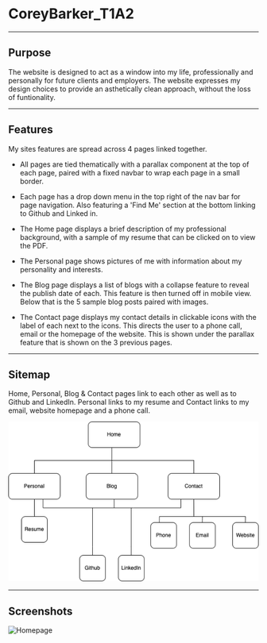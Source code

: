 # CoreyBarker_T1A2
---
## Purpose
The website is designed to act as a window into my life, professionally and personally for future clients and employers. The website expresses my design choices to provide an asthetically clean approach, without the loss of funtionality.

---

## Features

My sites features are spread across 4 pages linked together.

- All pages are tied thematically with a parallax component at the top of each page, paired with a fixed navbar to wrap each page in a small border.
  
- Each page has a drop down menu in the top right of the nav bar for page navigation. Also featuring a 'Find Me' section at the bottom linking to Github and Linked in. 

- The Home page displays a brief description of my professional background, with a sample of my resume that can be clicked on to view the PDF.

- The Personal page shows pictures of me with information about my personality and interests.

- The Blog page displays a list of blogs with a collapse feature  to reveal the publish date of each. This feature is then turned off in mobile view. Below that is the 5 sample blog posts paired with images.

- The Contact page displays my contact details in clickable icons with the label of each next to the icons. This directs the user to a phone call, email or the homepage of the website. This is shown under the parallax feature that is shown on the 3 previous pages.
  
---

## Sitemap

Home, Personal, Blog & Contact pages link to each other as well as to Github and LinkedIn. Personal links to my resume and Contact links to my email, website homepage and a phone call.

![Sitemap](docs/sitemap.png)

---

## Screenshots

![Homepage](docs/)

